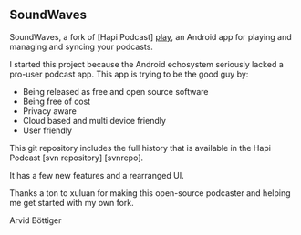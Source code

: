 ## SoundWaves

SoundWaves, a fork of [Hapi Podcast] [play],
an Android app for playing and managing and syncing your podcasts.

I started this project because the Android echosystem seriously lacked a
pro-user podcast app. This app is trying to be the good guy by:

* Being released as free and open source software
* Being free of cost
* Privacy aware
* Cloud based and multi device friendly
* User friendly 

This git repository includes the full history that is available in the
Hapi Podcast [svn repository] [svnrepo].

  [play]: https://play.google.com/store/apps/details?id=info.bottiger.podcast
  [gitrepo]: https://github.com/bottiger/SoundWaves

It has a few new features and a rearranged UI.

Thanks a ton to xuluan for making this open-source podcaster and helping me
get started with my own fork.

Arvid Böttiger
